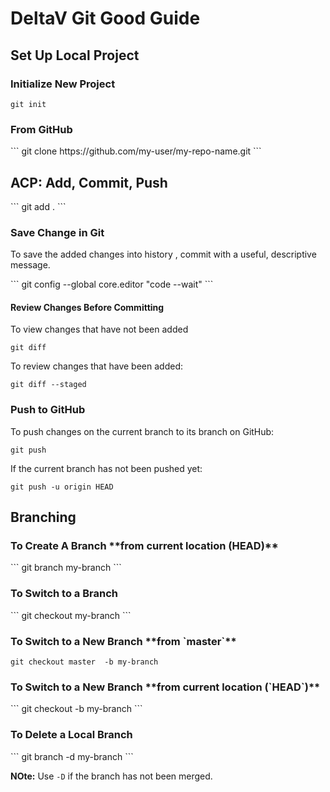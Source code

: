 <h1 >DeltaV Git Good Guide</h1>

<h2> Set Up Local Project</h2>

<h3> Initialize New Project</h3>

```
git init
```
<h3> From GitHub</h3>
```
git clone https://github.com/my-user/my-repo-name.git
```
<h2> ACP: Add, Commit, Push</h2>
```
git add .
```
<h3> Save Change in Git</h3>
<p> To save the added changes into history , commit with a useful, descriptive message.</p>
```
git config --global core.editor "code --wait"
```
<h4>Review Changes Before Committing</h4>
To view changes that have not been added

 ```
 git diff 
 ```
 To review changes that have been added:
 ```
 git diff --staged
 ```
<h3>Push to GitHub</h3>
To push changes on the current branch to its branch on GitHub:

```
git push
```
If the current branch has not been pushed yet:
```
git push -u origin HEAD
```
<h2>Branching</h2>
<h3> To Create A Branch **from current location (HEAD)** </h3>
```
git branch my-branch
```
<h3> To Switch to a Branch</h3>
```
git checkout my-branch
```
<h3> To Switch to a New Branch **from `master`** </h3>

```
git checkout master  -b my-branch
```
<h3>To Switch to a New Branch **from current location (`HEAD`)** </h3>
```
git checkout -b my-branch
```
<h3>To Delete a Local Branch</h3>
``` 
git branch -d my-branch
```

**NOte:** Use `-D` if the branch has not been merged.
